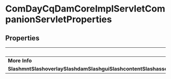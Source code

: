 
# ComDayCqDamCoreImplServletCompanionServletProperties

## Properties
Name | Type | Description | Notes
------------ | ------------- | ------------- | -------------
**More Info** | [**ConfigNodePropertyString**](ConfigNodePropertyString.md) |  |  [optional]
**SlashmntSlashoverlaySlashdamSlashguiSlashcontentSlashassetsSlashmoreinfoPeriodhtmlSlashDollarLeft_Curly_BracketpathRight_Curly_Bracket** | [**ConfigNodePropertyString**](ConfigNodePropertyString.md) |  |  [optional]



